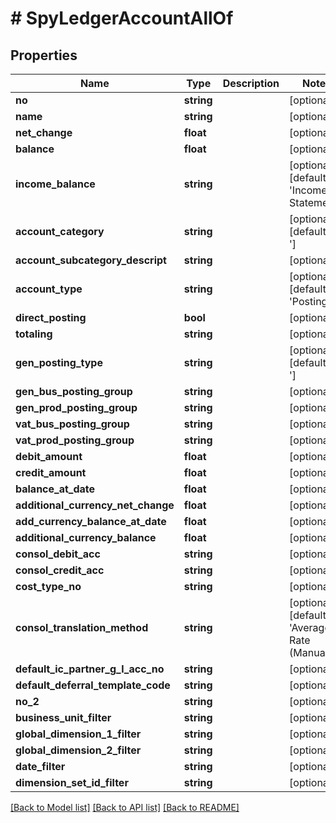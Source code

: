 # # SpyLedgerAccountAllOf

## Properties

Name | Type | Description | Notes
------------ | ------------- | ------------- | -------------
**no** | **string** |  | [optional]
**name** | **string** |  | [optional]
**net_change** | **float** |  | [optional]
**balance** | **float** |  | [optional]
**income_balance** | **string** |  | [optional] [default to 'Income Statement']
**account_category** | **string** |  | [optional] [default to ' ']
**account_subcategory_descript** | **string** |  | [optional]
**account_type** | **string** |  | [optional] [default to 'Posting']
**direct_posting** | **bool** |  | [optional]
**totaling** | **string** |  | [optional]
**gen_posting_type** | **string** |  | [optional] [default to ' ']
**gen_bus_posting_group** | **string** |  | [optional]
**gen_prod_posting_group** | **string** |  | [optional]
**vat_bus_posting_group** | **string** |  | [optional]
**vat_prod_posting_group** | **string** |  | [optional]
**debit_amount** | **float** |  | [optional]
**credit_amount** | **float** |  | [optional]
**balance_at_date** | **float** |  | [optional]
**additional_currency_net_change** | **float** |  | [optional]
**add_currency_balance_at_date** | **float** |  | [optional]
**additional_currency_balance** | **float** |  | [optional]
**consol_debit_acc** | **string** |  | [optional]
**consol_credit_acc** | **string** |  | [optional]
**cost_type_no** | **string** |  | [optional]
**consol_translation_method** | **string** |  | [optional] [default to 'Average Rate (Manual)']
**default_ic_partner_g_l_acc_no** | **string** |  | [optional]
**default_deferral_template_code** | **string** |  | [optional]
**no_2** | **string** |  | [optional]
**business_unit_filter** | **string** |  | [optional]
**global_dimension_1_filter** | **string** |  | [optional]
**global_dimension_2_filter** | **string** |  | [optional]
**date_filter** | **string** |  | [optional]
**dimension_set_id_filter** | **string** |  | [optional]

[[Back to Model list]](../../README.md#models) [[Back to API list]](../../README.md#endpoints) [[Back to README]](../../README.md)
